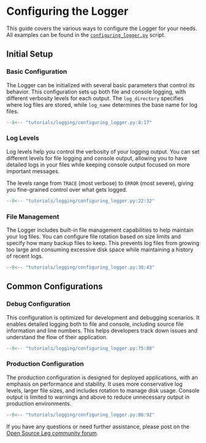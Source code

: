 # Configuring the Logger

This guide covers the various ways to configure the Logger for your needs. All examples can be found in the [`configuring_logger.py`](https://github.com/neurobionics/opensourceleg/tree/main/tutorials/logging/configuring_logger.py) script.

## Initial Setup

### Basic Configuration

The Logger can be initialized with several basic parameters that control its behavior. This configuration sets up both file and console logging, with different verbosity levels for each output. The `log_directory` specifies where log files are stored, while `log_name` determines the base name for log files.

```python
--8<-- "tutorials/logging/configuring_logger.py:8:17"
```

### Log Levels

Log levels help you control the verbosity of your logging output. You can set different levels for file logging and console output, allowing you to have detailed logs in your files while keeping console output focused on more important messages.

The levels range from `TRACE` (most verbose) to `ERROR` (most severe), giving you fine-grained control over what gets logged.

```python
--8<-- "tutorials/logging/configuring_logger.py:22:32"
```

### File Management

The Logger includes built-in file management capabilities to help maintain your log files. You can configure file rotation based on size limits and specify how many backup files to keep. This prevents log files from growing too large and consuming excessive disk space while maintaining a history of recent logs.

```python
--8<-- "tutorials/logging/configuring_logger.py:38:43"
```

## Common Configurations

### Debug Configuration

This configuration is optimized for development and debugging scenarios. It enables detailed logging both to file and console, including source file information and line numbers. This helps developers track down issues and understand the flow of their application.

```python
--8<-- "tutorials/logging/configuring_logger.py:75:80"
```

### Production Configuration

The production configuration is designed for deployed applications, with an emphasis on performance and stability. It uses more conservative log levels, larger file sizes, and includes rotation to manage disk usage. Console output is limited to warnings and above to reduce unnecessary output in production environments.

```python
--8<-- "tutorials/logging/configuring_logger.py:86:92"
```

If you have any questions or need further assistance, please post on the [Open Source Leg community forum](https://opensourceleg.org/community).
